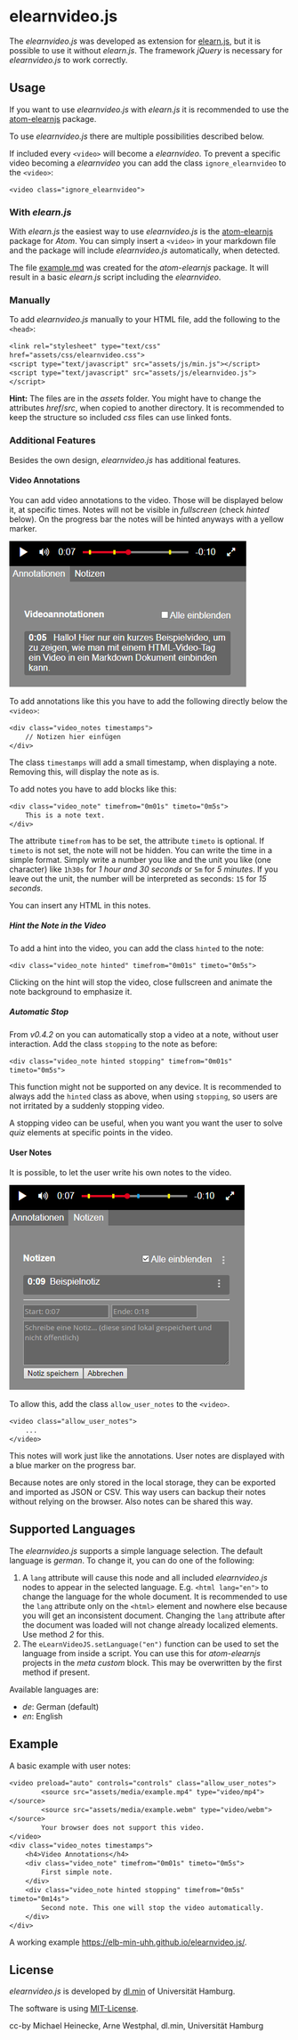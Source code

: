 # elearnvideo.js

The _elearnvideo.js_ was developed as extension for
[elearn.js](https://github.com/elb-min-uhh/elearn.js), but it is possible to
use it without _elearn.js_. The framework _jQuery_ is necessary for
_elearnvideo.js_ to work correctly.

## Usage

If you want to use _elearnvideo.js_ with _elearn.js_ it is recommended to
use the [atom-elearnjs](https://github.com/elb-min-uhh/atom-elearnjs)
package.

To use _elearnvideo.js_ there are multiple possibilities described below.

If included every `<video>` will become a _elearnvideo_.
To prevent a specific video becoming a _elearnvideo_ you can add the class
`ignore_elearnvideo` to the `<video>`:

    <video class="ignore_elearnvideo">

### With _elearn.js_

With _elearn.js_ the easiest way to use _elearnvideo.js_ is the
[atom-elearnjs](https://github.com/elb-min-uhh/atom-elearnjs) package for
_Atom_. You can simply insert a `<video>` in your markdown file and
the package will include _elearnvideo.js_ automatically, when detected.

The file [example.md](/example.md) was created for the _atom-elearnjs_
package. It will result in a basic _elearn.js_ script including the
_elearnvideo_.

### Manually

To add _elearnvideo.js_ manually to your HTML file, add the following to the
`<head>`:

    <link rel="stylesheet" type="text/css" href="assets/css/elearnvideo.css">
    <script type="text/javascript" src="assets/js/min.js"></script>
    <script type="text/javascript" src="assets/js/elearnvideo.js"></script>

__Hint:__ The files are in the _assets_ folder. You might have to change the
attributes _href_/_src_, when copied to another directory.
It is recommended to keep the structure so included _css_ files can use linked
fonts.

### Additional Features

Besides the own design, _elearnvideo.js_ has additional features.

#### Video Annotations

You can add video annotations to the video. Those will be displayed below it,
at specific times. Notes will not be visible in _fullscreen_ (check _hinted_
below). On the progress bar the notes will be hinted anyways with a yellow marker.

![Video Annotations](assets/media/annotationen.png)

To add annotations like this you have to add the following directly below the
`<video>`:

    <div class="video_notes timestamps">
        // Notizen hier einfügen
    </div>

The class `timestamps` will add a small timestamp, when displaying a note.
Removing this, will display the note as is.

To add notes you have to add blocks like this:

    <div class="video_note" timefrom="0m01s" timeto="0m5s">
        This is a note text.
    </div>

The attribute `timefrom` has to be set, the attribute `timeto` is optional.
If `timeto` is not set, the note will not be hidden.
You can write the time in a simple format. Simply write a number you like and
the unit you like (one character) like `1h30s` for _1 hour and 30 seconds_ or
`5m` for _5 minutes_.
If you leave out the unit, the number will be interpreted as seconds:
`15` for _15 seconds_.

You can insert any HTML in this notes.

##### Hint the Note in the Video

To add a hint into the video, you can add the class `hinted` to the note:

    <div class="video_note hinted" timefrom="0m01s" timeto="0m5s">

Clicking on the hint will stop the video, close fullscreen and animate the note
background to emphasize it.

##### Automatic Stop

From _v0.4.2_ on you can automatically stop a video at a note, without user
interaction. Add the class `stopping` to the note as before:

    <div class="video_note hinted stopping" timefrom="0m01s" timeto="0m5s">

This function might not be supported on any device. It is recommended to always
add the `hinted` class as above, when using `stopping`, so users are not
irritated by a suddenly stopping video.

A stopping video can be useful, when you want you want the user to solve
_quiz_ elements at specific points in the video.

#### User Notes

It is possible, to let the user write his own notes to the video.

![Notes](assets/media/notizen.png)

To allow this, add the class `allow_user_notes` to the `<video>`.

    <video class="allow_user_notes">
        ...
    </video>

This notes will work just like the annotations. User notes are displayed with
a blue marker on the progress bar.

Because notes are only stored in the local storage, they can be exported and
imported as JSON or CSV. This way users can backup their notes without relying
on the browser. Also notes can be shared this way.

## Supported Languages

The _elearnvideo.js_ supports a simple language selection. The default language
is _german_. To change it, you can do one of the following:

1. A `lang` attribute will cause this node and all included _elearnvideo.js_ nodes to
appear in the selected language. E.g. `<html lang="en">` to change the language
for the whole document. It is recommended to use the `lang` attribute only
on the `<html>` element and nowhere else because you will get an inconsistent
document. Changing the `lang` attribute after the document was
loaded will not change already localized elements. Use method _2_ for this.
2. The `eLearnVideoJS.setLanguage("en")` function can be used to set the language from
inside a script. You can use this for _atom-elearnjs_ projects in the
_meta custom_ block. This may be overwritten by the first method if present.

Available languages are:
* _de_: German (default)
* _en_: English

## Example

A basic example with user notes:

    <video preload="auto" controls="controls" class="allow_user_notes">
            <source src="assets/media/example.mp4" type="video/mp4"></source>
            <source src="assets/media/example.webm" type="video/webm"></source>
            Your browser does not support this video.
    </video>
    <div class="video_notes timestamps">
        <h4>Video Annotations</h4>
        <div class="video_note" timefrom="0m01s" timeto="0m5s">
            First simple note.
        </div>
        <div class="video_note hinted stopping" timefrom="0m5s" timeto="0m14s">
            Second note. This one will stop the video automatically.
        </div>
    </div>

A working example https://elb-min-uhh.github.io/elearnvideo.js/.


## License

_elearnvideo.js_ is developed by
[dl.min](https://www.min.uni-hamburg.de/studium/digitalisierung-lehre/ueber-uns.html)
of Universität Hamburg.

The software is using [MIT-License](http://opensource.org/licenses/mit-license.php).

cc-by Michael Heinecke, Arne Westphal, dl.min, Universität Hamburg
